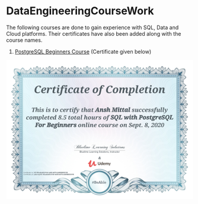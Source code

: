 # DataEngineeringCourseWork

The following courses are done to gain experience with SQL, Data and Cloud platforms. Their certificates have also been added along with the course names.

1. [PostgreSQL Beginners Course](https://www.udemy.com/course/sql-with-postgresql-for-beginners/) (Certificate given below)
<img src="https://github.com/AnshMittal1811/DataEngineeringCourseWork/blob/master/01.%20Postgres%20Beginner%20Course/UC-92aa5a00-81bf-4e08-b676-db89606301f6.jpg" width="768"/>
